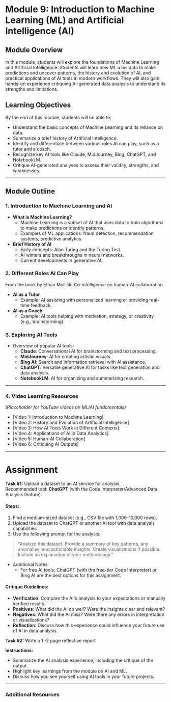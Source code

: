 # Module 9: Introduction to Machine Learning (ML) and Artificial Intelligence (AI)

## Module Overview
In this module, students will explore the foundations of Machine Learning and Artificial Intelligence. Students will learn how ML uses data to make predictions and uncover patterns, the history and evolution of AI, and practical applications of AI tools in modern workflows. They will also gain hands-on experience critiquing AI-generated data analysis to understand its strengths and limitations.

## Learning Objectives
By the end of this module, students will be able to:
- Understand the basic concepts of Machine Learning and its reliance on data.
- Summarize a brief history of Artificial Intelligence.
- Identify and differentiate between various roles AI can play, such as a tutor and a coach.
- Recognize key AI tools like Claude, MidJourney, Bing, ChatGPT, and NotebookLM.
- Critique AI-generated analyses to assess their validity, strengths, and weaknesses.

---

## Module Outline

### 1. Introduction to Machine Learning and AI
- **What is Machine Learning?**  
  - Machine Learning is a subset of AI that uses data to train algorithms to make predictions or identify patterns.  
  - Examples of ML applications: fraud detection, recommendation systems, predictive analytics.
- **Brief History of AI**  
  - Early concepts: Alan Turing and the Turing Test.  
  - AI winters and breakthroughs in neural networks.  
  - Current developments in generative AI.

### 2. Different Roles AI Can Play
From the book by Ethan Mollick: *Co-intelligence* on human-AI collaboration
- **AI as a Tutor**  
  - Example: AI assisting with personalized learning or providing real-time feedback.
- **AI as a Coach**  
  - Example: AI tools helping with motivation, strategy, or creativity (e.g., brainstorming).  

### 3. Exploring AI Tools
- Overview of popular AI tools:
  - **Claude**: Conversational AI for brainstorming and text processing.  
  - **MidJourney**: AI for creating artistic visuals.  
  - **Bing AI**: Search and information retrieval with AI assistance.  
  - **ChatGPT**: Versatile generative AI for tasks like text generation and data analysis.  
  - **NotebookLM**: AI for organizing and summarizing research.  

---

### 4. Video Learning Resources
*(Placeholder for YouTube videos on ML/AI fundamentals)*  
- [Video 1: Introduction to Machine Learning]  
- [Video 2: History and Evolution of Artificial Intelligence]  
- [Video 3: How AI Tools Work in Different Contexts]  
- [Video 4: Applications of AI in Data Analytics]  
- [Video 5: Human-AI Collaboration]  
- [Video 6: Critiquing AI Outputs]  

---

# Assignment
**Task #1:** Upload a dataset to an AI service for analysis.  
Recommended tool: **ChatGPT** (with the Code Interpreter/Advanced Data Analysis feature).  

#### Steps:
1. Find a medium-sized dataset (e.g., CSV file with 1,000-10,000 rows).
2. Upload the dataset to ChatGPT or another AI tool with data analysis capabilities.  
3. Use the following prompt for the analysis:  

> "Analyze this dataset. Provide a summary of key patterns, any anomalies, and actionable insights. Create visualizations if possible. Include an explanation of your methodology."

* Additional Notes 
   - For free AI tools, ChatGPT (with the free-tier Code Interpreter) or Bing AI are the best options for this assignment.  

#### Critique Guidelines:
- **Verification**: Compare the AI's analysis to your expectations or manually verified results.  
- **Positives**: What did the AI do well? Were the insights clear and relevant?  
- **Negatives**: What did the AI miss? Were there any errors in interpretation or visualizations?  
- **Reflection**: Discuss how this experience could influence your future use of AI in data analysis.


**Task #2:** Write a 1 -2 page reflective report 

**Instructions:**  
- Summarize the AI analysis experience, including the critique of the output.  
- Highlight key learnings from the module on AI and ML.  
- Discuss how you see yourself using AI tools in your future projects.  

---

### Additional Resources







